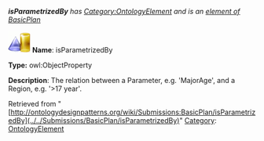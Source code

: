 ___isParametrizedBy__ has [Category:OntologyElement](../../Category/OntologyElement "Category:OntologyElement") and is an [element of](../../Property/ElementOf "Property:ElementOf") [BasicPlan](../../Submissions/BasicPlan "Submissions:BasicPlan")_


  




[![ObjectProperty](../../images/thumb/c/c3/ObjectProperty.gif/45px-ObjectProperty.gif)](../../Image/ObjectProperty.gif "ObjectProperty")
__Name__: isParametrizedBy 


__Type:__ owl:ObjectProperty 


__Description__: The relation between a Parameter, e.g. 'MajorAge', and a Region, e.g. '>17 year'. 





Retrieved from "[http://ontologydesignpatterns.org/wiki/Submissions:BasicPlan/isParametrizedBy](../../Submissions/BasicPlan/isParametrizedBy)"
 [Category](http://ontologydesignpatterns.org/wiki/Special:Categories "Special:Categories"): [OntologyElement](../../Category/OntologyElement "Category:OntologyElement")